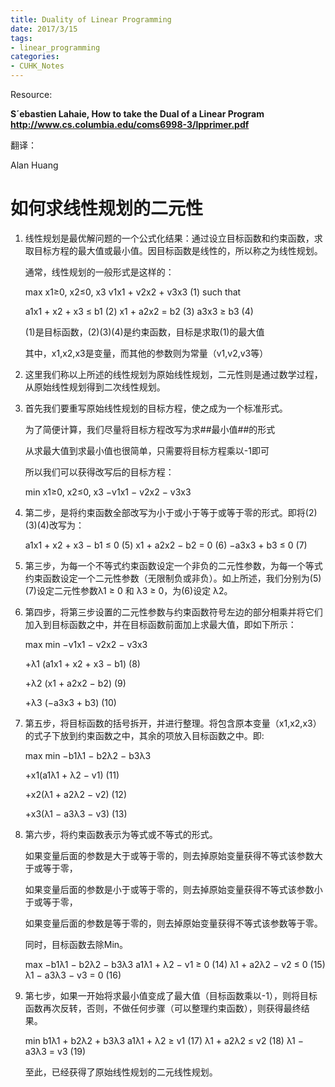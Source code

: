 ```yaml
---
title: Duality of Linear Programming
date: 2017/3/15
tags: 
- linear_programming
categories:
- CUHK_Notes
---
```




Resource:

**S´ebastien Lahaie, How to take the Dual of a Linear Program http://www.cs.columbia.edu/coms6998-3/lpprimer.pdf**

翻译：

Alan Huang



# 如何求线性规划的二元性

1. 线性规划是最优解问题的一个公式化结果：通过设立目标函数和约束函数，求取目标方程的最大值或最小值。因目标函数是线性的，所以称之为线性规划。

   通常，线性规划的一般形式是这样的：

   max
   x1≥0, x2≤0, x3
   v1x1 + v2x2 + v3x3 (1)
   such that 

   a1x1 + x2 + x3 ≤ b1 (2)
   x1 + a2x2 = b2 (3)
   a3x3 ≥ b3 (4)

   (1)是目标函数，(2)(3)(4)是约束函数，目标是求取(1)的最大值

   其中，x1,x2,x3是变量，而其他的参数则为常量（v1,v2,v3等）

2. 这里我们称以上所述的线性规划为原始线性规划，二元性则是通过数学过程，从原始线性规划得到二次线性规划。

3. 首先我们要重写原始线性规划的目标方程，使之成为一个标准形式。

   为了简便计算，我们尽量将目标方程改写为求##最小值##的形式

   从求最大值到求最小值也很简单，只需要将目标方程乘以-1即可

   所以我们可以获得改写后的目标方程：

   min
   x1≥0, x2≤0, x3
   −v1x1 − v2x2 − v3x3

4. 第二步，是将约束函数全部改写为小于或小于等于或等于零的形式。即将(2)(3)(4)改写为：

   a1x1 + x2 + x3 − b1 ≤ 0 (5)
   x1 + a2x2 − b2 = 0 (6)
   −a3x3 + b3 ≤ 0 (7)

5. 第三步，为每一个不等式约束函数设定一个非负的二元性参数，为每一个等式约束函数设定一个二元性参数（无限制负或非负）。如上所述，我们分别为(5)(7)设定二元性参数λ1 ≥ 0 和 λ3 ≥ 0，为(6)设定 λ2。

6. 第四步，将第三步设置的二元性参数与约束函数符号左边的部分相乘并将它们加入到目标函数之中，并在目标函数前面加上求最大值，即如下所示：

   max min  −v1x1 − v2x2 − v3x3

   +λ1 (a1x1 + x2 + x3 − b1) (8)

   +λ2 (x1 + a2x2 − b2) (9)

   +λ3 (−a3x3 + b3) (10)

7. 第五步，将目标函数的括号拆开，并进行整理。将包含原本变量（x1,x2,x3）的式子下放到约束函数之中，其余的项放入目标函数之中。即:

   max min  −b1λ1 − b2λ2 − b3λ3

   +x1(a1λ1 + λ2 − v1) (11)

   +x2(λ1 + a2λ2 − v2) (12)

   +x3(λ1 − a3λ3 − v3) (13)

8. 第六步，将约束函数表示为等式或不等式的形式。

   如果变量后面的参数是大于或等于零的，则去掉原始变量获得不等式该参数大于或等于零，

   如果变量后面的参数是小于或等于零的，则去掉原始变量获得不等式该参数小于或等于零，

   如果变量后面的参数是等于零的，则去掉原始变量获得不等式该参数等于零。

   同时，目标函数去除Min。

   max −b1λ1 − b2λ2 − b3λ3
   a1λ1 + λ2 − v1 ≥ 0 (14)
   λ1 + a2λ2 − v2 ≤ 0 (15)
   λ1 − a3λ3 − v3 = 0 (16)

9. 第七步，如果一开始将求最小值变成了最大值（目标函数乘以-1），则将目标函数再次反转，否则，不做任何步骤（可以整理约束函数），则获得最终结果。

   min b1λ1 + b2λ2 + b3λ3
   a1λ1 + λ2 ≥ v1 (17)
   λ1 + a2λ2 ≤ v2 (18)
   λ1 − a3λ3 = v3 (19)

   至此，已经获得了原始线性规划的二元线性规划。

   ​